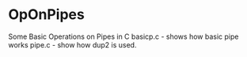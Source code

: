# OpOnPipes
Some Basic Operations on Pipes in C
basicp.c - shows how basic pipe works
pipe.c - show how dup2 is used.
